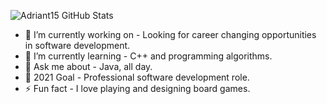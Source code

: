 ![Adriant15 GitHub Stats](https://github-readme-stats.vercel.app/api?username=Adriant15&show_icons=true)

- 🔭 I’m currently working on - Looking for career changing opportunities in software development.
- 🌱 I’m currently learning - C++ and programming algorithms.
- 💬 Ask me about - Java, all day. 
- 🥅 2021 Goal - Professional software development role.
- ⚡ Fun fact - I love playing and designing board games.
